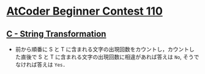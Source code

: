 # [AtCoder Beginner Contest 110](https://atcoder.jp/contests/abc110)

## [C - String Transformation](https://atcoder.jp/contests/abc110/tasks/abc110_c)
- 前から順番に S と T に含まれる文字の出現回数をカウントし，カウントした直後で S と T に含まれる文字の出現回数に相違があれば答えは `No`, そうでなければ答えは `Yes`．
